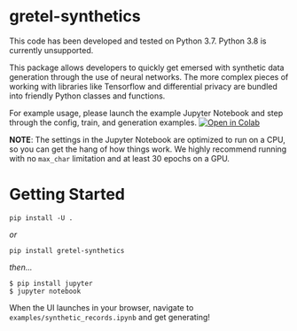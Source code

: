 # gretel-synthetics

This code has been developed and tested on Python 3.7. Python 3.8 is currently unsupported.

This package allows developers to quickly get emersed with synthetic data generation through the use of neural networks. The more complex pieces of working with libraries like Tensorflow and differential privacy are bundled into friendly Python classes and functions.

For example usage, please launch the example Jupyter Notebook and step through the config, train, and generation examples.
[![Open in Colab](https://colab.research.google.com/assets/colab-badge.svg)](https://colab.research.google.com/github/gretelai/gretel-synthetics/blob/master/examples/synthetic_records.ipynb)

**NOTE**: The settings in the Jupyter Notebook are optimized to run on a CPU, so you can get the hang of how things work. We 
highly recommend running with no `max_char` limitation and at least 30 epochs on a GPU.


# Getting Started

```
pip install -U .
```

_or_

```
pip install gretel-synthetics
```

_then..._

```
$ pip install jupyter
$ jupyter notebook
```

When the UI launches in your browser, navigate to `examples/synthetic_records.ipynb` and get generating!
